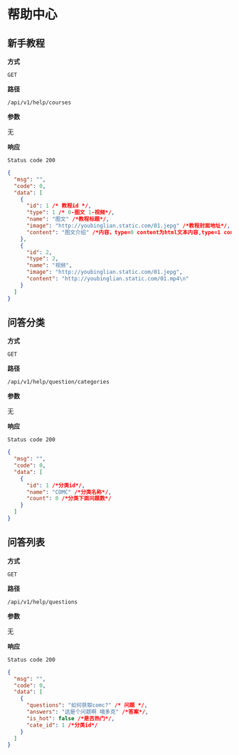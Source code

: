 # 帮助中心

## 新手教程

**方式**

`GET`

**路径**

`/api/v1/help/courses`

**参数**

无

**响应**

`Status code 200`

```json
{
  "msg": "",
  "code": 0,
  "data": [
    {
      "id": 1 /* 教程id */,
      "type": 1 /* 0-图文 1-视频*/,
      "name": "图文" /*教程标题*/,
      "image": "http://youbinglian.static.com/01.jepg" /*教程封面地址*/,
      "content": "图文介绍" /*内容，type=0 content为html文本内容,type=1 content为视频链接地址*/
    },
    {
      "id": 2,
      "type": 2,
      "name": "视频",
      "image": "http://youbinglian.static.com/01.jepg",
      "content": "http://youbinglian.static.com/01.mp4\n"
    }
  ]
}
```

## 问答分类

**方式**

`GET`

**路径**

`/api/v1/help/question/categories`

**参数**

无

**响应**

`Status code 200`

```json
{
  "msg": "",
  "code": 0,
  "data": [
    {
      "id": 1 /*分类id*/,
      "name": "COMC" /*分类名称*/,
      "count": 0 /*分类下面问题数*/
    }
  ]
}
```

## 问答列表

**方式**

`GET`

**路径**

`/api/v1/help/questions`

**参数**

无

**响应**

`Status code 200`

```json
{
  "msg": "",
  "code": 0,
  "data": [
    {
      "questions": "如何获取comc?" /* 问题 */,
      "answers": "这是个问题啊 哦多克" /*答案*/,
      "is_hot": false /*是否热门*/,
      "cate_id": 1 /*分类id*/
    }
  ]
}
```
